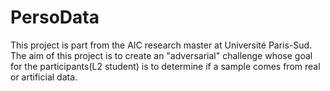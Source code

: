 # PersoData
This project is part from the AIC research master at Université Paris-Sud. The aim of this project is to create an "adversarial" challenge whose goal for the participants(L2 student) is to determine if a sample comes from real or artificial data.

